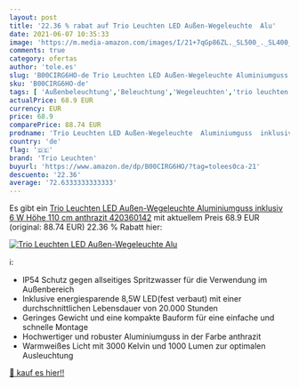 ```yaml
---
layout: post
title: '22.36 % rabat auf Trio Leuchten LED Außen-Wegeleuchte  Alu'
date: 2021-06-07 10:35:33
image: 'https://m.media-amazon.com/images/I/21+7qGp86ZL._SL500_._SL400_.jpg'
comments: true
category: ofertas
author: 'tole.es'
slug: 'B00CIRG6HO-de Trio Leuchten LED Außen-Wegeleuchte Aluminiumguss inklusiv...'
sku: 'B00CIRG6HO-de'
tags: [ 'Außenbeleuchtung','Beleuchtung','Wegeleuchten','trio leuchten', ]
actualPrice: 68.9 EUR
currency: EUR
price: 68.9
comparePrice: 88.74 EUR
prodname: 'Trio Leuchten LED Außen-Wegeleuchte  Aluminiumguss  inklusiv 6 W  Höhe 110 cm  anthrazit 420360142'
country: 'de'
flag: '🇩🇪'
brand: 'Trio Leuchten'
buyurl: 'https://www.amazon.de/dp/B00CIRG6HO/?tag=tolees0ca-21'
descuento: '22.36'
average: '72.6333333333333'
---
```


Es gibt ein [Trio Leuchten LED Außen-Wegeleuchte  Aluminiumguss  inklusiv 6 W  Höhe 110 cm  anthrazit 420360142](https://www.amazon.de/dp/B00CIRG6HO/?tag=tolees0ca-21) mit aktuellem Preis 68.9 EUR (original: 88.74 EUR) 22.36 % Rabatt hier:

[![Trio Leuchten LED Außen-Wegeleuchte  Alu](https://m.media-amazon.com/images/I/21+7qGp86ZL._SL500_._SL400_.jpg)](https://www.amazon.de/dp/B00CIRG6HO/?tag=tolees0ca-21)

ℹ️:

- IP54 Schutz gegen allseitiges Spritzwasser für die Verwendung im Außenbereich
- Inklusive energiesparende 8,5W LED(fest verbaut) mit einer durchschnittlichen Lebensdauer von 20.000 Stunden
- Geringes Gewicht und eine kompakte Bauform für eine einfache und schnelle Montage
- Hochwertiger und robuster Aluminiumguss in der Farbe anthrazit
- Warmweißes Licht mit 3000 Kelvin und 1000 Lumen zur optimalen Ausleuchtung

[🛒 kauf es hier!!](https://www.amazon.de/dp/B00CIRG6HO/?tag=tolees0ca-21)

